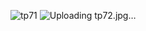 ![tp71](https://github.com/user-attachments/assets/ec041c5f-fd58-4e20-afa4-0595143c03b5)
![Uploading tp72.jpg…]()
